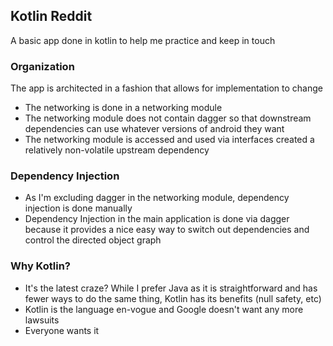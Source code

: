 ## Kotlin Reddit
A basic app done in kotlin to help me practice and keep in touch

### Organization
The app is architected in a fashion that allows for implementation to change
 - The networking is done in a networking module
 - The networking module does not contain dagger so that downstream dependencies
   can use whatever versions of android they want
 - The networking module is accessed and used via interfaces created a relatively
   non-volatile upstream dependency

### Dependency Injection
 - As I'm excluding dagger in the networking module, dependency injection is done
   manually
 - Dependency Injection in the main application is done via dagger because it provides
   a nice easy way to switch out dependencies and control the directed object graph

### Why Kotlin?
 - It's the latest craze? While I prefer Java as it is straightforward and has
   fewer ways to do the same thing, Kotlin has its benefits (null safety, etc)
 - Kotlin is the language en-vogue and Google doesn't want any more lawsuits
 - Everyone wants it

